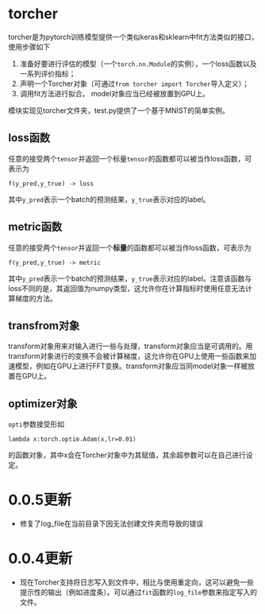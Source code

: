 # torcher

torcher是为pytorch训练模型提供一个类似keras和sklearn中fit方法类似的接口，使用步骤如下
1. 准备好要进行评估的模型（一个`torch.nn.Module`的实例），一个loss函数以及一系列评价指标；
1. 声明一个Torcher对象（可通过`from torcher import Torcher`导入定义）；
3. 调用fit方法进行拟合。
model对象应当已经被放置到GPU上。

模块实现见torcher文件夹，test.py提供了一个基于MNIST的简单实例。

## loss函数

任意的接受两个`tensor`并返回一个标量`tensor`的函数都可以被当作loss函数，可表示为
```
f(y_pred,y_true) -> loss
```
其中`y_pred`表示一个batch的预测结果，`y_true`表示对应的label。

## metric函数
任意的接受两个`tensor`并返回一个**标量**的函数都可以被当作loss函数，可表示为
```
f(y_pred,y_true) -> metric
```
其中`y_pred`表示一个batch的预测结果，`y_true`表示对应的label。注意该函数与loss不同的是，其返回值为numpy类型，这允许你在计算指标时使用任意无法计算梯度的方法。

## transfrom对象
transform对象用来对输入进行一些与处理，transform对象应当是可调用的。用transform对象进行的变换不会被计算梯度，这允许你在GPU上使用一些函数来加速模型，例如在GPU上进行FFT变换。transform对象应当同model对象一样被放置在GPU上。

## optimizer对象
`opti`参数接受形如
```
lambda x:torch.optim.Adam(x,lr=0.01)
```
的函数对象，其中x会在Torcher对象中为其赋值，其余超参数可以在自己进行设定。

# 0.0.5更新
* 修复了log_file在当前目录下因无法创建文件夹而导致的错误

# 0.0.4更新
* 现在Torcher支持将日志写入到文件中，相比与使用重定向，这可以避免一些提示性的输出（例如进度条）。可以通过`fit`函数的`log_file`参数来指定写入的文件。
